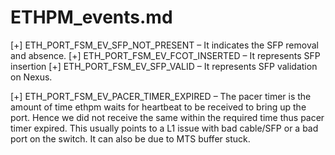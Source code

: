 # ETHPM_events.md

[+] ETH_PORT_FSM_EV_SFP_NOT_PRESENT – It indicates the SFP removal and absence.
[+] ETH_PORT_FSM_EV_FCOT_INSERTED – It represents SFP insertion
[+] ETH_PORT_FSM_EV_SFP_VALID – It represents SFP validation on Nexus.

[+] ETH_PORT_FSM_EV_PACER_TIMER_EXPIRED – The pacer timer is the amount of time ethpm waits for heartbeat to be received to bring up the port. Hence we did not receive the same within the required time thus pacer timer expired. This usually points to a L1 issue with bad cable/SFP or a bad port on the switch. It can also be due to MTS buffer stuck.
